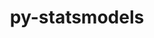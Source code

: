 ---
title: "py-statsmodels"
layout: cache
categories: [package, v0.18.1]
meta: {"versions": ["0.13.1"], "compilers": ["gcc@=7.5.0"], "oss": ["ubuntu18.04"], "platforms": ["linux"], "targets": ["x86_64"], "stacks": ["e4s", "root"], "num_specs": 1, "num_specs_by_stack": {"root": 1, "e4s": 1}}
spec_details: [{"hash": "bhqdlo2bynwdxfhir5ou6sfwlmpdoobh", "compiler": "gcc@=7.5.0", "versions": ["0.13.1"], "os": "ubuntu18.04", "platform": "linux", "target": "x86_64", "variants": ["~plotting"], "stacks": ["root", "e4s"], "size": "-", "tarball": "https://binaries.spack.io/releases/v0.18.1/build_cache/linux-ubuntu18.04-x86_64/gcc-7.5.0/py-statsmodels-0.13.1/linux-ubuntu18.04-x86_64-gcc-7.5.0-py-statsmodels-0.13.1-bhqdlo2bynwdxfhir5ou6sfwlmpdoobh.spack"}]
---